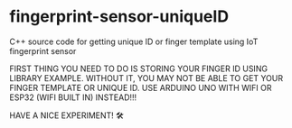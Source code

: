 # fingerprint-sensor-uniqueID
C++ source code for getting unique ID or finger template using IoT fingerprint sensor

FIRST THING YOU NEED TO DO IS STORING YOUR FINGER ID USING LIBRARY EXAMPLE. WITHOUT IT, YOU MAY NOT BE ABLE TO GET YOUR FINGER TEMPLATE OR UNIQUE ID.
USE ARDUINO UNO WITH WIFI OR ESP32 (WIFI BUILT IN) INSTEAD!!!

HAVE A NICE EXPERIMENT! 🛠️
